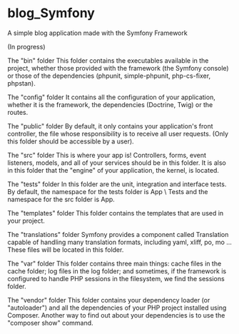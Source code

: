 # blog_Symfony

A simple blog application made with the Symfony Framework

(In progress)

The "bin" folder
This folder contains the executables available in the project, whether those provided with the framework (the Symfony console) or those of the dependencies (phpunit, simple-phpunit, php-cs-fixer, phpstan).

The "config" folder
It contains all the configuration of your application, whether it is the framework, the dependencies (Doctrine, Twig) or the routes.

The "public" folder
By default, it only contains your application's front controller, the file whose responsibility is to receive all user requests.
(Only this folder should be accessible by a user).

The "src" folder
This is where your app is! Controllers, forms, event listeners, models, and all of your services should be in this folder. It is also in this folder that the "engine" of your application, the kernel, is located.

The "tests" folder
In this folder are the unit, integration and interface tests.
By default, the namespace for the tests folder is App \ Tests and the namespace for the src folder is App.

The "templates" folder
This folder contains the templates that are used in your project.

The "translations" folder
Symfony provides a component called Translation capable of handling many translation formats, including yaml, xliff, po, mo ... These files will be located in this folder.

The "var" folder
This folder contains three main things:
cache files in the cache folder;
log files in the log folder;
and sometimes, if the framework is configured to handle PHP sessions in the filesystem, we find the sessions folder.

The "vendor" folder
This folder contains your dependency loader (or "autoloader") and all the dependencies of your PHP project installed using Composer. Another way to find out about your dependencies is to use the "composer show" command.
